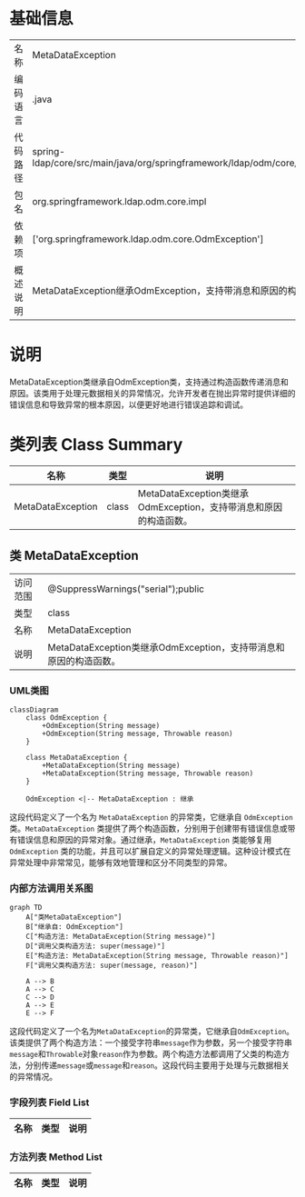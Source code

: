# 基础信息

|      |      |
|------|------|
| 名称 | MetaDataException |
| 编码语言 | .java |
| 代码路径 | spring-ldap/core/src/main/java/org/springframework/ldap/odm/core/impl/MetaDataException.java |
| 包名 | org.springframework.ldap.odm.core.impl |
| 依赖项 | ['org.springframework.ldap.odm.core.OdmException'] |
| 概述说明 | MetaDataException继承OdmException，支持带消息和原因的构造函数。 |

# 说明

MetaDataException类继承自OdmException类，支持通过构造函数传递消息和原因。该类用于处理元数据相关的异常情况，允许开发者在抛出异常时提供详细的错误信息和导致异常的根本原因，以便更好地进行错误追踪和调试。

# 类列表 Class Summary

| 名称   | 类型  | 说明 |
|-------|------|-------------|
| MetaDataException | class | MetaDataException类继承OdmException，支持带消息和原因的构造函数。 |



## 类 MetaDataException

|      |      |
|------|------|
| 访问范围 | @SuppressWarnings("serial");public |
| 类型 | class |
| 名称 | MetaDataException |
| 说明 | MetaDataException类继承OdmException，支持带消息和原因的构造函数。 |


### UML类图

```mermaid
classDiagram
    class OdmException {
        +OdmException(String message)
        +OdmException(String message, Throwable reason)
    }

    class MetaDataException {
        +MetaDataException(String message)
        +MetaDataException(String message, Throwable reason)
    }

    OdmException <|-- MetaDataException : 继承
```

这段代码定义了一个名为 `MetaDataException` 的异常类，它继承自 `OdmException` 类。`MetaDataException` 类提供了两个构造函数，分别用于创建带有错误信息或带有错误信息和原因的异常对象。通过继承，`MetaDataException` 类能够复用 `OdmException` 类的功能，并且可以扩展自定义的异常处理逻辑。这种设计模式在异常处理中非常常见，能够有效地管理和区分不同类型的异常。


### 内部方法调用关系图

```mermaid
graph TD
    A["类MetaDataException"]
    B["继承自: OdmException"]
    C["构造方法: MetaDataException(String message)"]
    D["调用父类构造方法: super(message)"]
    E["构造方法: MetaDataException(String message, Throwable reason)"]
    F["调用父类构造方法: super(message, reason)"]

    A --> B
    A --> C
    C --> D
    A --> E
    E --> F
```

这段代码定义了一个名为`MetaDataException`的异常类，它继承自`OdmException`。该类提供了两个构造方法：一个接受字符串`message`作为参数，另一个接受字符串`message`和`Throwable`对象`reason`作为参数。两个构造方法都调用了父类的构造方法，分别传递`message`或`message`和`reason`。这段代码主要用于处理与元数据相关的异常情况。

### 字段列表 Field List

| 名称  | 类型  | 说明 |
|-------|-------|------|

### 方法列表 Method List

| 名称  | 类型  | 说明 |
|-------|-------|------|





